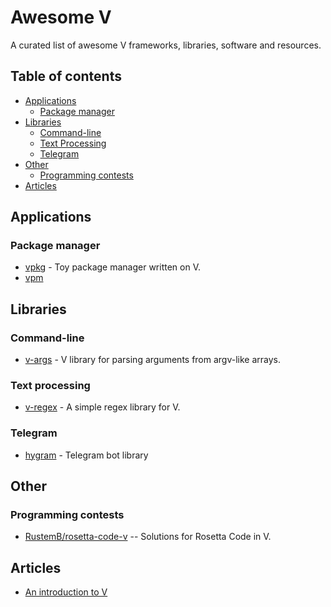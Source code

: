 # Awesome V

A curated list of awesome V frameworks, libraries, software and resources.

## Table of contents
* [Applications](#applications)
  * [Package manager](#package-manager)
* [Libraries](#libraries)
  * [Command-line](#command-line)
  * [Text Processing](#text-processing)
  * [Telegram](#telegram)
* [Other](#other)
  * [Programming contests](#programming-contests)
* [Articles](#articles)

## Applications

### Package manager
* [vpkg](https://github.com/nedpals/vpkg) - Toy package manager written on V.
* [vpm](https://github.com/yue-best-practices/vpm) 

## Libraries

### Command-line
* [v-args](https://github.com/nedpals/v-args) - V library for parsing arguments from argv-like arrays.

### Text processing
* [v-regex](https://github.com/ShellBear/v-regex) - A simple regex library for V.

### Telegram
* [hygram](https://github.com/vpervenditti/hygram) - Telegram bot library

## Other

### Programming contests

* [RustemB/rosetta-code-v](https://github.com/ShellBear/v-regex) -- Solutions for Rosetta Code in V.

## Articles

* [An introduction to V](https://simonknott.de/articles/VLang.html)
